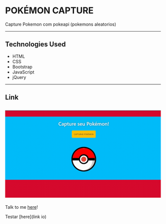 # POKÉMON CAPTURE

Capture Pokemon com pokeapi (pokemons aleatorios)

---

## Technologies Used
- HTML
- CSS
- Bootstrap
- JavaScript
- jQuery

---
## Link

![Gif Demonstration](./pokemon.gif)
---

Talk to me [here](https://www.linkedin.com/in/cnardino/)!

Testar [here](link io)